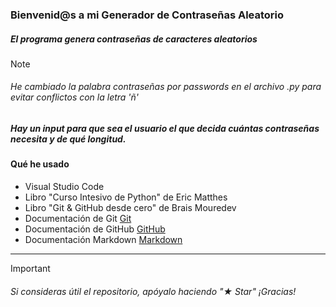 ### Bienvenid@s a mi Generador de Contraseñas Aleatorio

##### **El programa genera contraseñas de caracteres aleatorios**

> [!NOTE]
> ###### He cambiado la palabra contraseñas por passwords en el archivo .py para evitar conflictos con la letra 'ñ'

##### Hay un input para que sea el usuario el que decida cuántas contraseñas necesita y de qué longitud.


#### Qué he usado

 - Visual Studio Code
 - Libro "Curso Intesivo de Python" de Eric Matthes
 - Libro "Git & GitHub desde cero" de Brais Mouredev
 - Documentación de Git [Git](https://git-scm.com)
 - Documentación de GitHub [GitHub](https://docs.github.com/es)
 - Documentación Markdown [Markdown](https://markdown.es)

---

> [!IMPORTANT]
> ###### Si consideras útil el repositorio, apóyalo haciendo "★ Star" ¡Gracias!
